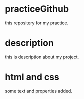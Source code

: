 # practiceGithub
this repositery for my practice.

# description
this is description about my project.
# html and css
some text and properties added.